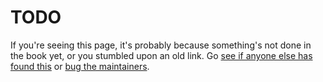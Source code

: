 # TODO

If you're seeing this page, it's probably because something's not done in
the book yet, or you stumbled upon an old link.  Go [see if anyone else
has found
this](https://github.com/nholuongut/kubebuilder/issues?q=is%3Aopen+is%3Aissue+label%3Akind%2Fdocumentation)
or [bug the
maintainers](https://github.com/nholuongut/kubebuilder/issues/new?assignees=&labels=kind%2Fdocumentation).
